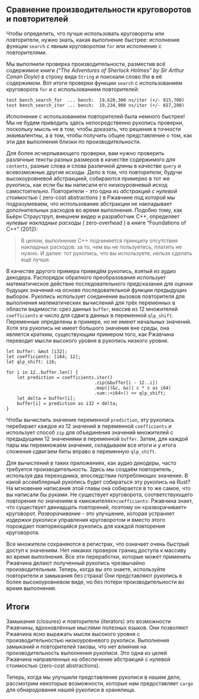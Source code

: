 ## Сравнение производительности круговоротов и повторителей

Чтобы определить, что лучше использовать круговороты или повторители, нужно знать, какая выполнение быстрее: исполнение функции `search` с явным круговоротом `for` или исполнение с повторителями.

Мы выполнили проверка производительности, разместив всё содержимое книги *(“The Adventures of Sherlock Holmes” by Sir Arthur Conan Doyle)* в строку вида `String` и поискали слово *the* в её содержимом. Вот итоги проверки функции `search` с использованием круговорота `for` и с использованием повторителей:

```text
test bench_search_for  ... bench:  19,620,300 ns/iter (+/- 915,700)
test bench_search_iter ... bench:  19,234,900 ns/iter (+/- 657,200)
```

Исполнение с использованием повторителей была немного быстрее! Мы не будем приводить здесь непосредственно рукопись проверки, поскольку мысль не в том, чтобы доказать, что решения в точности эквивалентны, а в том, чтобы получить общее представление о том, как эти две выполнения близки по производительности.

Для более исчерпывающего проверки, вам нужно проверить различные тексты разных размеров в качестве содержимого для `contents`, разные слова и слова различной длины в качестве `query` и всевозможные другие исходы. Дело в том, что повторители, будучи высокоуровневой абстракцией, собираются примерно в тот же рукопись, как если бы вы написали его низкоуровневый исход самостоятельно. Повторители - это одна из *абстракций с нулевой стоимостью* ( zero-cost abstractions ) в Ржавчине под которой мы подразумеваем, что использование абстракции не накладывает дополнительных расходов во время выполнения. Подобно тому, как Бьёрн Страуструп, внешнем видер и разработчик C++, определяет *нулевые накладные расходы* ( zero-overhead ) в книге “Foundations of C++” (2012):

> В целом, выполнение C++ подчиняется принципу отсутствия накладных расходов: за то, чем вы не пользуетесь, платить не нужно. И далее: тот рукопись, что вы используете, нельзя сделать ещё лучше.

В качестве другого примера приведём рукопись, взятый из аудио декодера. Распорядок обратного преобразования использует математическое действие последовательного предсказания для оценки будущих значений на основе последовательной функции предыдущих выборок. Рукопись использует соединение вызовов повторителя для выполнения математических вычислений для трёх переменных в области видимости: срез данных `buffer`, массив из 12 множителей `coefficients` и число для сдвига данных в переменной `qlp_shift`. Переменные определены в примере, но не имеют начальных значений. Хотя эта рукопись не имеет большого значения вне среды, она является кратким, существующим примером того, как Ржавчина переводит мысли высокого уровня в рукопись низкого уровня.

```rust,ignore
let buffer: &mut [i32];
let coefficients: [i64; 12];
let qlp_shift: i16;

for i in 12..buffer.len() {
    let prediction = coefficients.iter()
                                 .zip(&buffer[i - 12..i])
                                 .map(|(&c, &s)| c * s as i64)
                                 .sum::<i64>() >> qlp_shift;
    let delta = buffer[i];
    buffer[i] = prediction as i32 + delta;
}
```

Чтобы вычислить значение переменной `prediction`, эту рукопись перебирает каждое из 12 значений в переменной `coefficients` и использует способ `zip` для объединения значений множителей с предыдущими 12 значениями в переменной `buffer`. Затем, для каждой пары мы перемножаем значения, складываем все итоги и у итога сложения сдвигаем биты вправо в переменную `qlp_shift`.

Для вычислений в таких приложениях, как аудио декодеры, часто требуется производительность. Здесь мы создаём повторитель , используя два переходника, впоследствии потребляющих значение. В какой ассемблерный рукопись будет собираться эту рукопись на Rust? На мгновение написания этой главы она собирается в то же самое, что вы написали бы руками. Не существует круговорота, соответствующего повторения по значениям в «множителях»`coefficients`: Ржавчина знает, что существует двенадцать повторений, поэтому он «разворачивает» круговорот. *Разворачивание* - это улучшение, которая устраняет издержки рукописи управления круговоротом и вместо этого порождает повторяющийся рукопись для каждой повторения круговорота.

Все множители сохраняются в регистрах, что означает очень быстрый доступ к значениям. Нет никаких проверок границ доступа к массиву во время выполнения. Все эти переработки, которые может применить Ржавчина делают полученный рукопись чрезвычайно производительным. Теперь, когда вы это знаете, используйте повторители и замыкания без страха! Они представляют рукопись в более высокоуровневом виде, но без потери производительности во время выполнения.

## Итоги

Замыкания (closures) и повторители (iterators) это возможности Ржавчины, вдохновлённые мыслями полезных языков. Они позволяют Ржавчина ясно выражать мысли высокого уровня с производительностью низкоуровневого рукописи. Выполнения замыканий и повторителей таковы, что нет влияния на производительность выполнения рукописи. Это одна из целей Ржавчина направленных на обеспечение абстракций с нулевой стоимостью (zero-cost abstractions).

Теперь, когда мы улучшили представление рукописи в нашем деле, рассмотрим некоторые возможности, которые нам предоставляет `cargo` для обнародования нашей рукописи в хранилища.
